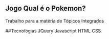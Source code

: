 ## Jogo Qual é o Pokemon?
Trabalho para a matéria de Tópicos Integrados

##Tecnologias
JQuery
Javascript
HTML
CSS

